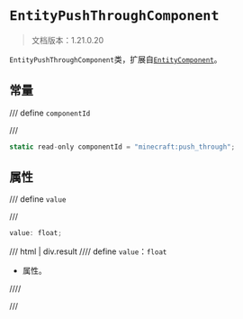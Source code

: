 # `EntityPushThroughComponent`

> 文档版本：1.21.0.20

`EntityPushThroughComponent`类，扩展自[`EntityComponent`](./entitycomponent.md)。

## 常量

/// define
`componentId`


///

```js
static read-only componentId = "minecraft:push_through";
```


## 属性

/// define
`value`


///

```js
value: float;
```

/// html | div.result
//// define
`value`：`float`

- 属性。


////

///

